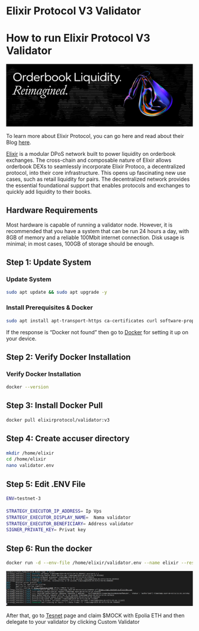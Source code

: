 # Elixir Protocol V3 Validator
# How to run Elixir Protocol V3 Validator

![1](https://raw.githubusercontent.com/mumeido/Elixir-Protocol-Node-v3/main/Elixir_1.jpeg)


To learn more about Elixir Protocol, you can go here and read about their Blog [here](https://docs.elixir.xyz).

[Elixir](https://elixir.xyz) is a modular DPoS network built to power liquidity on orderbook exchanges. The cross-chain and composable nature of Elixir allows orderbook DEXs to seamlessly incorporate Elixir Protoco, a decentralized protocol, into their core infrastructure. This opens up fascinating new use cases, such as retail liquidity for pairs. The decentralized network provides the essential foundational support that enables protocols and exchanges to quickly add liquidity to their books.


## Hardware Requirements
Most hardware is capable of running a validator node. However, it is recommended that you have a system that can be run 24 hours a day, with 8GB of memory and a reliable 100Mbit internet connection. Disk usage is minimal; in most cases, 100GB of storage should be enough.

## Step 1: Update System

### Update System
```bash
sudo apt update && sudo apt upgrade -y
```
### Install Prerequisites & Docker
```bash
sudo apt install apt-transport-https ca-certificates curl software-properties-common -y && curl -fsSL https://download.docker.com/linux/ubuntu/gpg | sudo apt-key add - && sudo add-apt-repository "deb [arch=amd64] https://download.docker.com/linux/ubuntu focal stable" && sudo apt-get install docker-ce docker-ce-cli containerd.io docker-compose-plugin -y
```
If the response is “Docker not found” then go to [Docker](https://www.docker.com/products/docker-desktop/) for setting it up on your device.

## Step 2: Verify Docker Installation

### Verify Docker Installation
```bash
docker --version
```

## Step 3: Install Docker Pull

```bash
docker pull elixirprotocol/validator:v3
```
## Step 4: Create accuser directory

```bash
mkdir /home/elixir
cd /home/elixir
nano validator.env
```
## Step 5: Edit .ENV File

```bash
ENV=testnet-3

STRATEGY_EXECUTOR_IP_ADDRESS= Ip Vps
STRATEGY_EXECUTOR_DISPLAY_NAME=  Nama validator
STRATEGY_EXECUTOR_BENEFICIARY= Address validator
SIGNER_PRIVATE_KEY= Privat key
```
## Step 6: Run the docker

```bash
docker run -d --env-file /home/elixir/validator.env --name elixir --restart unless-stopped elixirprotocol/validator:v3
```
![3](https://raw.githubusercontent.com/mumeido/Elixir-Protocol-Node-v3/main/elixir_2.PNG)

After that, go to [Tesnet](https://testnet-3.elixir.xyz/) page and claim $MOCK with Epolia ETH and then delegate to your validator by clicking Custom Validator







